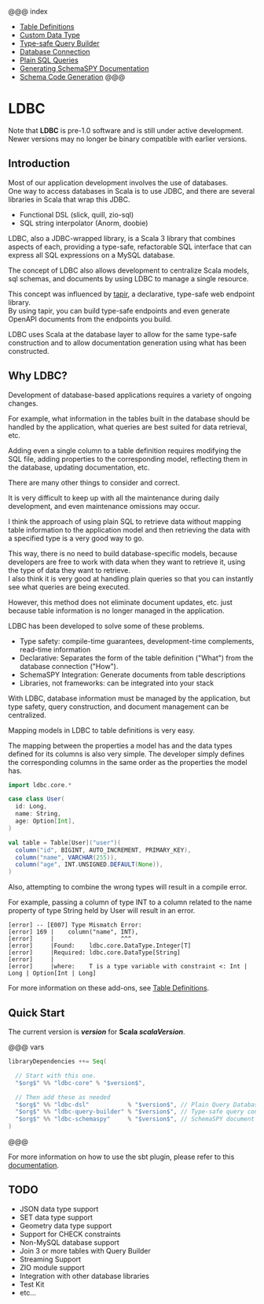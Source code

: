 @@@ index
 * [Table Definitions](./01-Table-Definitions.md)
 * [Custom Data Type](./02-Custom-Data-Type.md)
 * [Type-safe Query Builder](./03-Type-safe-Query-Builder.md)
 * [Database Connection](./04-Database-Connection.md)
 * [Plain SQL Queries](./05-Plain-SQL-Queries.md)
 * [Generating SchemaSPY Documentation](./06-Generating-SchemaSPY-Documentation.md)
 * [Schema Code Generation](./07-Schema-Code-Generation.md)
@@@

# LDBC

Note that **LDBC** is pre-1.0 software and is still under active development. Newer versions may no longer be binary compatible with earlier versions.

## Introduction

Most of our application development involves the use of databases.<br>One way to access databases in Scala is to use JDBC, and there are several libraries in Scala that wrap this JDBC.

- Functional DSL (slick, quill, zio-sql)
- SQL string interpolator (Anorm, doobie)

LDBC, also a JDBC-wrapped library, is a Scala 3 library that combines aspects of each, providing a type-safe, refactorable SQL interface that can express all SQL expressions on a MySQL database.

The concept of LDBC also allows development to centralize Scala models, sql schemas, and documents by using LDBC to manage a single resource.

This concept was influenced by [tapir](https://github.com/softwaremill/tapir), a declarative, type-safe web endpoint library.<br>By using tapir, you can build type-safe endpoints and even generate OpenAPI documents from the endpoints you build.

LDBC uses Scala at the database layer to allow for the same type-safe construction and to allow documentation generation using what has been constructed.

## Why LDBC?

Development of database-based applications requires a variety of ongoing changes.

For example, what information in the tables built in the database should be handled by the application, what queries are best suited for data retrieval, etc.

Adding even a single column to a table definition requires modifying the SQL file, adding properties to the corresponding model, reflecting them in the database, updating documentation, etc.

There are many other things to consider and correct.

It is very difficult to keep up with all the maintenance during daily development, and even maintenance omissions may occur.

I think the approach of using plain SQL to retrieve data without mapping table information to the application model and then retrieving the data with a specified type is a very good way to go.

This way, there is no need to build database-specific models, because developers are free to work with data when they want to retrieve it, using the type of data they want to retrieve.<br>I also think it is very good at handling plain queries so that you can instantly see what queries are being executed.

However, this method does not eliminate document updates, etc. just because table information is no longer managed in the application.

LDBC has been developed to solve some of these problems.

- Type safety: compile-time guarantees, development-time complements, read-time information
- Declarative: Separates the form of the table definition ("What") from the database connection ("How").
- SchemaSPY Integration: Generate documents from table descriptions
- Libraries, not frameworks: can be integrated into your stack

With LDBC, database information must be managed by the application, but type safety, query construction, and document management can be centralized.

Mapping models in LDBC to table definitions is very easy.

The mapping between the properties a model has and the data types defined for its columns is also very simple. The developer simply defines the corresponding columns in the same order as the properties the model has.

```scala mdoc:silent
import ldbc.core.*

case class User(
  id: Long,
  name: String,
  age: Option[Int],
)

val table = Table[User]("user")(
  column("id", BIGINT, AUTO_INCREMENT, PRIMARY_KEY),
  column("name", VARCHAR(255)),
  column("age", INT.UNSIGNED.DEFAULT(None)),
)
```

Also, attempting to combine the wrong types will result in a compile error.

For example, passing a column of type INT to a column related to the name property of type String held by User will result in an error.

```shell
[error] -- [E007] Type Mismatch Error:
[error] 169 |    column("name", INT),
[error]     |                   ^^^
[error]     |Found:    ldbc.core.DataType.Integer[T]
[error]     |Required: ldbc.core.DataType[String]
[error]     |
[error]     |where:    T is a type variable with constraint <: Int | Long | Option[Int | Long]
```

For more information on these add-ons, see [Table Definitions](/en/01-Table-Definitions.html).

## Quick Start

The current version is **$version$** for **Scala $scalaVersion$**.

@@@ vars
```scala
libraryDependencies ++= Seq(

  // Start with this one.
  "$org$" %% "ldbc-core" % "$version$",

  // Then add these as needed
  "$org$" %% "ldbc-dsl"           % "$version$", // Plain Query Database Connection
  "$org$" %% "ldbc-query-builder" % "$version$", // Type-safe query construction
  "$org$" %% "ldbc-schemaspy"     % "$version$", // SchemaSPY document generation
)
```
@@@

For more information on how to use the sbt plugin, please refer to this [documentation](/en/07-Schema-Code-Generation.html).

## TODO

- JSON data type support
- SET data type support
- Geometry data type support
- Support for CHECK constraints
- Non-MySQL database support
- Join 3 or more tables with Query Builder
- Streaming Support
- ZIO module support
- Integration with other database libraries
- Test Kit
- etc...
